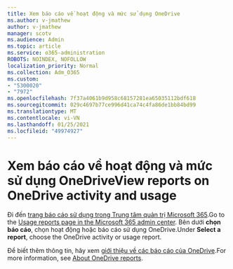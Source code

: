 ```yaml
---
title: Xem báo cáo về hoạt động và mức sử dụng OneDrive
ms.author: v-jmathew
author: v-jmathew
manager: scotv
ms.audience: Admin
ms.topic: article
ms.service: o365-administration
ROBOTS: NOINDEX, NOFOLLOW
localization_priority: Normal
ms.collection: Adm_O365
ms.custom:
- "5300020"
- "7972"
ms.openlocfilehash: 7f37a4061b9d958c68157281ea65035112bdf618
ms.sourcegitcommit: 029c4697b77ce996d41ca74c4fa86de1bb84bd99
ms.translationtype: MT
ms.contentlocale: vi-VN
ms.lasthandoff: 01/25/2021
ms.locfileid: "49974927"
---
```

# <a name="view-reports-on-onedrive-activity-and-usage"></a><span data-ttu-id="08da6-102">Xem báo cáo về hoạt động và mức sử dụng OneDrive</span><span class="sxs-lookup"><span data-stu-id="08da6-102">View reports on OneDrive activity and usage</span></span>

<span data-ttu-id="08da6-103">Đi đến [trang báo cáo sử dụng trong Trung tâm quản trị Microsoft 365](https://admin.microsoft.com/AdminPortal/Home).</span><span class="sxs-lookup"><span data-stu-id="08da6-103">Go to the [Usage reports page in the Microsoft 365 admin center](https://admin.microsoft.com/AdminPortal/Home).</span></span> <span data-ttu-id="08da6-104">Bên dưới **chọn báo cáo**, chọn hoạt động hoặc báo cáo sử dụng OneDrive.</span><span class="sxs-lookup"><span data-stu-id="08da6-104">Under **Select a report**, choose the OneDrive activity or usage report.</span></span>

<span data-ttu-id="08da6-105">Để biết thêm thông tin, hãy xem [giới thiệu về các báo cáo của OneDrive](https://go.microsoft.com/fwlink/?linkid=875239).</span><span class="sxs-lookup"><span data-stu-id="08da6-105">For more information, see [About OneDrive reports](https://go.microsoft.com/fwlink/?linkid=875239).</span></span>
